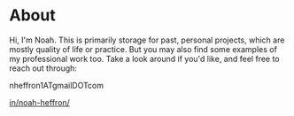 # About
Hi, I'm Noah. This is primarily storage for past, personal projects, which are mostly quality of life or practice. But you may also find some examples of my professional work too. Take a look around if you'd like, and feel free to reach out through:

nheffron1ATgmailDOTcom

[in/noah-heffron/](https://www.linkedin.com/in/noah-heffron/)
